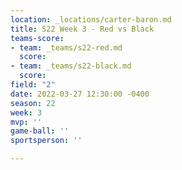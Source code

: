 ```yaml
---
location: _locations/carter-baron.md
title: S22 Week 3 - Red vs Black
teams-score:
- team: _teams/s22-red.md
  score: 
- team: _teams/s22-black.md
  score: 
field: "2"
date: 2022-03-27 12:30:00 -0400
season: 22
week: 3
mvp: ''
game-ball: ''
sportsperson: ''

---
```

